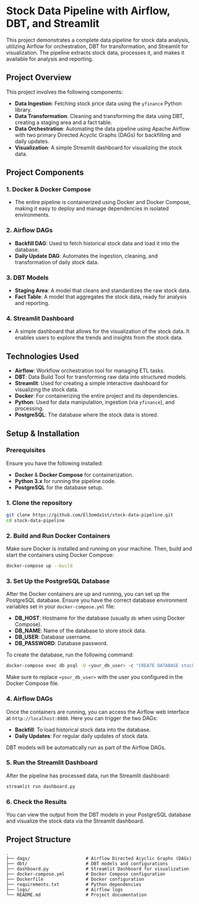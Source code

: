 
# Stock Data Pipeline with Airflow, DBT, and Streamlit

This project demonstrates a complete data pipeline for stock data analysis, utilizing Airflow for orchestration, DBT for transformation, and Streamlit for visualization. The pipeline extracts stock data, processes it, and makes it available for analysis and reporting.

## Project Overview

This project involves the following components:
- **Data Ingestion**: Fetching stock price data using the `yfinance` Python library.
- **Data Transformation**: Cleaning and transforming the data using DBT, creating a staging area and a fact table.
- **Data Orchestration**: Automating the data pipeline using Apache Airflow with two primary Directed Acyclic Graphs (DAGs) for backfilling and daily updates.
- **Visualization**: A simple Streamlit dashboard for visualizing the stock data.

## Project Components

### 1. **Docker & Docker Compose**
   - The entire pipeline is containerized using Docker and Docker Compose, making it easy to deploy and manage dependencies in isolated environments.

### 2. **Airflow DAGs**
   - **Backfill DAG**: Used to fetch historical stock data and load it into the database.
   - **Daily Update DAG**: Automates the ingestion, cleaning, and transformation of daily stock data.

### 3. **DBT Models**
   - **Staging Area**: A model that cleans and standardizes the raw stock data.
   - **Fact Table**: A model that aggregates the stock data, ready for analysis and reporting.

### 4. **Streamlit Dashboard**
   - A simple dashboard that allows for the visualization of the stock data. It enables users to explore the trends and insights from the stock data.

## Technologies Used
- **Airflow**: Workflow orchestration tool for managing ETL tasks.
- **DBT**: Data Build Tool for transforming raw data into structured models.
- **Streamlit**: Used for creating a simple interactive dashboard for visualizing the stock data.
- **Docker**: For containerizing the entire project and its dependencies.
- **Python**: Used for data manipulation, ingestion (via `yfinance`), and processing.
- **PostgreSQL**: The database where the stock data is stored.

## Setup & Installation

### Prerequisites
Ensure you have the following installed:
- **Docker** & **Docker Compose** for containerization.
- **Python 3.x** for running the pipeline code.
- **PostgreSQL** for the database setup.

### 1. Clone the repository
```bash
git clone https://github.com/El3omda1st/stock-data-pipeline.git
cd stock-data-pipeline
```

### 2. Build and Run Docker Containers
Make sure Docker is installed and running on your machine. Then, build and start the containers using Docker Compose:
```bash
docker-compose up --build
```

### 3. Set Up the PostgreSQL Database
After the Docker containers are up and running, you can set up the PostgreSQL database. Ensure you have the correct database environment variables set in your `docker-compose.yml` file:
- **DB_HOST**: Hostname for the database (usually `db` when using Docker Compose).
- **DB_NAME**: Name of the database to store stock data.
- **DB_USER**: Database username.
- **DB_PASSWORD**: Database password.

To create the database, run the following command:
```bash
docker-compose exec db psql -U <your_db_user> -c "CREATE DATABASE stock_data;"
```

Make sure to replace `<your_db_user>` with the user you configured in the Docker Compose file.

### 4. Airflow DAGs
Once the containers are running, you can access the Airflow web interface at `http://localhost:8080`. Here you can trigger the two DAGs:
- **Backfill**: To load historical stock data into the database.
- **Daily Updates**: For regular daily updates of stock data.

DBT models will be automatically run as part of the Airflow DAGs.

### 5. Run the Streamlit Dashboard
After the pipeline has processed data, run the Streamlit dashboard:
```bash
streamlit run dashboard.py
```

### 6. Check the Results
You can view the output from the DBT models in your PostgreSQL database and visualize the stock data via the Streamlit dashboard.

## Project Structure
```
.
├── dags/                     # Airflow Directed Acyclic Graphs (DAGs)
├── dbt/                      # DBT models and configurations
├── dashboard.py              # Streamlit Dashboard for visualization
├── docker-compose.yml        # Docker Compose configuration
├── Dockerfile                # Docker configuration
├── requirements.txt          # Python dependencies
├── logs/                     # Airflow logs
└── README.md                 # Project documentation
```

